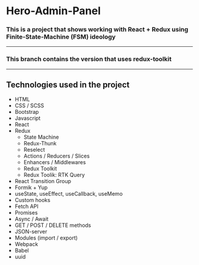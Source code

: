 # Hero-Admin-Panel

### This is a project that shows working with React + Redux using Finite-State-Machine (FSM) ideology

---

### This branch contains the version that uses redux-toolkit

---

## Technologies used in the project

- HTML
- CSS / SCSS
- Bootstrap
- Javascript
- React
- Redux
  - State Machine
  - Redux-Thunk
  - Reselect
  - Actions / Reducers / Slices
  - Enhancers / Middlewares
  - Redux Toolkit
  - Redux Toolik: RTK Query
- React Transition Group
- Formik + Yup
- useState, useEffect, useCallback, useMemo
- Custom hooks
- Fetch API
- Promises
- Async / Await
- GET / POST / DELETE methods
- JSON-server
- Modules (import / export)
- Webpack
- Babel
- uuid
